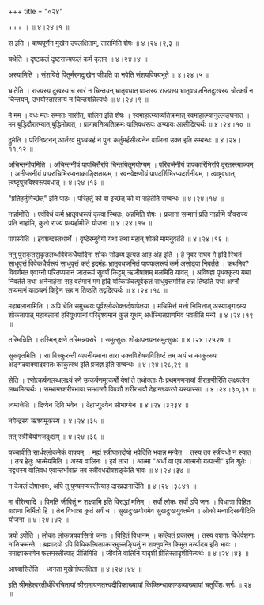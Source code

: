 +++
title = "०२४"

+++
।  ॥  ४।२४।१  ॥   

  

स इति । बाष्पपूर्णेन मुखेन उपलक्षिताम्, तारामिति शेषः  ॥  ४।२४।२,३  ॥   

  

यथेति । दृष्टफलं दृष्टराज्यफलं कर्म कृतम्  ॥  ४।२४।४  ॥   

  

अस्यामिति । संशयिते पितुर्मरणदुःखेन जीवति वा नवेति संशयविषयभूते  ॥  ४।२४।५  ॥   

  

भ्रातेति । राज्यस्य दुखस्य च सारं न चिन्तयन् भ्रातृवधात् प्राप्तस्य राज्यस्य भ्रातृवधजनितदुःखस्य चोत्कर्षं न चिन्तयन्, उभयोस्तारतम्यं न चिन्तयन्नित्यर्थः  ॥  ४।२४।९  ॥   

  

मे मम । वधः मतः सम्मतः नासीत्, वालिन इति शेषः । स्वमाहात्म्याव्यतिक्रमात् स्वमाहात्म्यानुल्लङ्घनात् । मम बुद्धिदौरात्म्यात् बुद्धिमोहात् । प्राणहानिव्यतिक्रमः वालिवधरूपः अन्यायः आसीदित्यर्थः  ॥  ४।२४।१०  ॥   

  

द्रुमेति । परिनिष्टनन् आर्तरवं मुञ्चन्नहं न पुनः कर्तुमर्हसीत्यनेन वालिना उक्त इति सम्बन्धः  ॥  ४।२४।११,१२  ॥   

  

अचिन्तनीयमिति । अचिन्तनीयं पापचित्तैरपि चिन्तयितुमयोग्यम् । परिवर्जनीयं पापकारिभिरपि दूरतस्त्याज्यम् । अनीप्सनीयं पापरुचिभिरप्यनाकाङ्क्षितव्यम् । स्वनवेक्षणीयं पापदर्शिभिरप्यदर्शनीयम् । त्वाष्ट्रवधात् त्वष्टृपुत्रविश्वरूपवधात्  ॥  ४।२४।१३  ॥   

  

"प्रतिहर्तुमिच्छेत्" इति पाठः । परिहर्तुं को वा इच्छेत् को वा सहेतेति सम्बन्धः  ॥  ४।२४।१४  ॥   

  

नार्हामीति । एवंविधं कर्म भ्रातृवधरूपं कृत्वा स्थितः, अहमिति शेषः । प्रजानां सम्मानं प्रति नार्हामि यौवराज्यं प्रति नार्हामि, कुतो राज्यं प्रत्यर्हामीति योजना  ॥  ४।२४।१५  ॥   

  

पापस्येति । इवशब्दस्तथार्थे । वृष्टेरम्बुवेगो यथा तथा महान् शोको मामनुवर्तते  ॥  ४।२४।१६  ॥   

  

ननु पुराकृतसुकृतलब्धविवेकधैर्यादिना शोकः सोढव्य इत्यत आह अंह इति । हे नृवर राघव मे हृदि स्थितं साधुवृत्तं विवेकधैर्यरूपं साधुवृत्तं कर्तृ इदमंहः भ्रातृवधजनितं पापफलरूपं कर्म असोढ्वा निवर्तते । कथमिव? विवर्णमत एवाग्नौ परितप्यमानं जातरूपं सुवर्णं किट्टम् ऋजीषांशम् मलमिति यावत् । अविषह्य पृथक्कृत्य यथा निवर्तते तथा अनेनाहंसा सह वर्तमानं मम हृदि यत्किञ्चित्पूर्वकृतं साधुवृत्तमस्ति तन्न तिष्ठति यथा अग्नौ तप्यमानं काञ्चनं किट्टेन सह न तिष्ठति तद्वदित्यर्थः  ॥  ४।२४।१८  ॥   

  

महाबलानामिति । अपि चेति समुच्चयः पूर्वश्लोकोक्तदोषापेक्षया । मन्निमित्तं मत्तो निमित्तात् अस्याङ्गदस्य शोकतापात् महाबलानां हरियूथपानां परिदृश्यमानं कुलं यूथम् अर्धस्थितप्राणमिव भवतीति मन्ये  ॥  ४।२४।१९  ॥   

  

तस्मिन्निति । तस्मिन् क्षणे तस्मिन्नवसरे । समुत्सुकः शोकापनयनसमुत्सुकः  ॥  ४।२४।२५२७  ॥   

  

सुसंवृतमिति । सा विस्फुरन्ती व्यपनीयमाना तारा उक्तविशेषणविशिष्टं तम् अयं स काकुत्स्थः अङ्गदवाक्यादवगतः काकुत्स्थ इति प्रजज्ञ इति सम्बन्धः  ॥  ४।२४।२८,२९  ॥   

  

सेति । रणोत्कर्षणलब्धलक्ष्यं रणे उत्कर्षणमुत्कर्षो येषां ते तथोक्ताः तैः प्रथमगणनायां वीराग्रणीरिति लक्ष्यत्वेन लब्धमित्यर्थः । सम्भ्रान्तशरीरभावा सम्भ्रान्तौ विवशौ शरीरभावौ देहान्तःकरणे यस्यास्सा  ॥  ४।२४।३०,३१  ॥   

  

त्वमात्तेति । दिव्येन दिवि भवेन । देहाभ्युदयेन सौभाग्येन  ॥  ४।२४।३२३४  ॥   

  

नगेन्द्रस्य ऋश्यमूकस्य  ॥  ४।२४।३५  ॥   

  

तत् स्त्रीवियोगजदुःखम्  ॥  ४।२४।३६  ॥   

  

यच्चापीति सार्धश्लोकमेकं वाक्यम् । मह्यं स्त्रीघातदोषो भवेदिति भवान्न मन्येत । तस्य तव स्त्रीवधो न स्यात् । तत्र हेतुः आत्मेयमिति । अस्य वालिनः । इयं तारा । आत्मा "अर्धो वा एष आत्मनो यत्पत्नी" इति श्रुतेः । मद्वधस्य वालिवध एवान्तर्भावान्न तव स्त्रीवधदोषशङ्केति भावः  ॥  ४।२४।३७  ॥   

  

न केवलं दोषाभावः, अपि तु पुण्यमप्यस्तीत्याह दारप्रदानादिति  ॥  ४।२४।३८४१  ॥   

  

मा वीरेत्यादि । विमतिं जीवितुं न शक्ष्यामि इति विरुद्धां मतिम् । सर्वो लोकः सर्वो ऽपि जनः । विधात्रा विहितः ब्रह्मणा निर्मितो हि । तेन विधात्रा कृतं सर्वं च । सुखदुःखयोगमेव सुखदुःखयुक्तमेव । लोको मन्वादिरब्रवीदिति योजना  ॥  ४।२४।४२  ॥   

  

त्रयो ऽपीति । लोकाः लोकत्रयवासिनो जनाः । विहितं विधानम् । कल्पितं प्रकारम् । तस्य वशगाः विधेर्वशगाः नातिक्रमन्ते । ब्रह्मादयो ऽपि विधिकल्पितप्रकारमुल्लङ्घितुं न शक्नुवन्ति किमुत मर्त्यादय इति भावः । ममाज्ञाकरणेन फलमस्तीत्याह प्रीतिमिति । जीवति वालिनि यादृशी प्रीतिस्तादृशीमित्यर्थः  ॥  ४।२४।४३  ॥   

  

आश्वासितेति । ध्वनता मुखेनोपलक्षिता  ॥  ४।२४।४४  ॥   

  

इति श्रीमहेश्वरतीर्थविरचितायां श्रीरामायणतत्त्वदीपिकाख्यायां किष्किन्धाकाण्डव्याख्यायां चतुर्विंशः सर्गः  ॥  २४  ॥   

  

